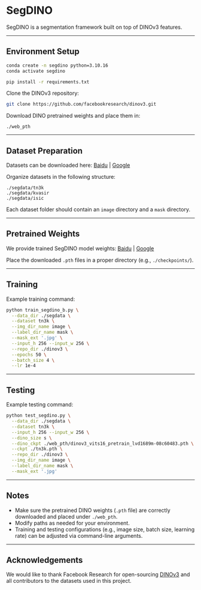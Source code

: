 # SegDINO

SegDINO is a segmentation framework built on top of DINOv3 features.

---
## Environment Setup

```bash
conda create -n segdino python=3.10.16
conda activate segdino

pip install -r requirements.txt
````

Clone the DINOv3 repository:

```bash
git clone https://github.com/facebookresearch/dinov3.git
```

Download DINO pretrained weights and place them in:

```
./web_pth
```

---

## Dataset Preparation

Datasets can be downloaded here: [Baidu](#) | [Google](#)

Organize datasets in the following structure:

```
./segdata/tn3k
./segdata/kvasir
./segdata/isic
```

Each dataset folder should contain an `image` directory and a `mask` directory.

---

## Pretrained Weights

We provide trained SegDINO model weights: [Baidu](#) | [Google](#)

Place the downloaded `.pth` files in a proper directory (e.g., `./checkpoints/`).

---

## Training

Example training command:

```bash
python train_segdino_b.py \
  --data_dir ./segdata \
  --dataset tn3k \
  --img_dir_name image \
  --label_dir_name mask \
  --mask_ext '.jpg' \
  --input_h 256 --input_w 256 \
  --repo_dir ./dinov3 \
  --epochs 50 \
  --batch_size 4 \
  --lr 1e-4
```

---

## Testing

Example testing command:

```bash
python test_segdino.py \
  --data_dir ./segdata \
  --dataset tn3k \
  --input_h 256 --input_w 256 \
  --dino_size s \
  --dino_ckpt ./web_pth/dinov3_vits16_pretrain_lvd1689m-08c60483.pth \
  --ckpt ./tn3k.pth \
  --repo_dir ./dinov3 \
  --img_dir_name image \
  --label_dir_name mask \
  --mask_ext '.jpg'
```

---

## Notes

* Make sure the pretrained DINO weights (`.pth` file) are correctly downloaded and placed under `./web_pth`.
* Modify paths as needed for your environment.
* Training and testing configurations (e.g., image size, batch size, learning rate) can be adjusted via command-line arguments.

---

## Acknowledgements

We would like to thank Facebook Research for open-sourcing [DINOv3](https://github.com/facebookresearch/dinov3) and all contributors to the datasets used in this project.

